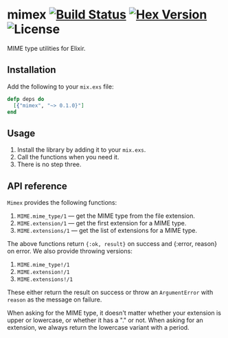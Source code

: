 # mimex [![Build Status]][build-link] [![Hex Version]][version-link] ![License]

MIME type utilities for Elixir.

## Installation

Add the following to your `mix.exs` file:

``` elixir
defp deps do
  [{"mimex", "~> 0.1.0}"]
end
```

## Usage

 1. Install the library by adding it to your `mix.exs`.
 2. Call the functions when you need it.
 3. There is no step three.

## API reference

`Mimex` provides the following functions:

 1. `MIME.mime_type/1` &mdash; get the MIME type from the file extension.
 2. `MIME.extension/1` &mdash; get the first extension for a MIME type.
 3. `MIME.extensions/1` &mdash; get the list of extensions for a MIME type.

The above functions return `{:ok, result}` on success and {:error, reason} on
error. We also provide throwing versions:

 1. `MIME.mime_type!/1`
 2. `MIME.extension!/1`
 3. `MIME.extensions!/1`

These either return the result on success or throw an `ArgumentError` with
`reason` as the message on failure.

When asking for the MIME type, it doesn't matter whether your extension is upper
or lowercase, or whether it has a "." or not. When asking for an extension, we
always return the lowercase variant with a period.

 [Build Status]:https://api.travis-ci.org/hex-sh/mimex.svg?branch=master
 [Hex Version]:https://img.shields.io/hexpm/v/mimex.svg?label=hex%20version
 [License]:https://img.shields.io/hexpm/l/mimex.svg
 [build-link]:https://travis-ci.org/hex-sh/mimex
 [version-link]:https://hex.pm/packages/mimex
